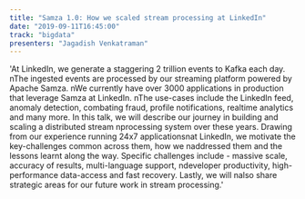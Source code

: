 ```yaml
---
title: "Samza 1.0: How we scaled stream processing at LinkedIn"
date: "2019-09-11T16:45:00"
track: "bigdata"
presenters: "Jagadish Venkatraman"
---
```


'At LinkedIn, we generate a staggering 2 trillion events to Kafka each day. nThe ingested events are processed by our streaming platform powered by Apache Samza. nWe currently have over 3000 applications in production that leverage Samza at LinkedIn. nThe use-cases include the LinkedIn feed, anomaly detection, combating fraud, profile notifications, realtime analytics and many more. In this talk, we will describe our journey in building and scaling a distributed stream nprocessing system over these years. Drawing from our experience running 24x7 applicationsnat LinkedIn, we motivate the key-challenges common across them, how we naddressed them and the lessons learnt along the way. Specific challenges include - massive scale, accuracy of results, multi-language support, ndeveloper productivity, high-performance data-access and fast recovery. Lastly, we will nalso share strategic areas for our future work in stream processing.'